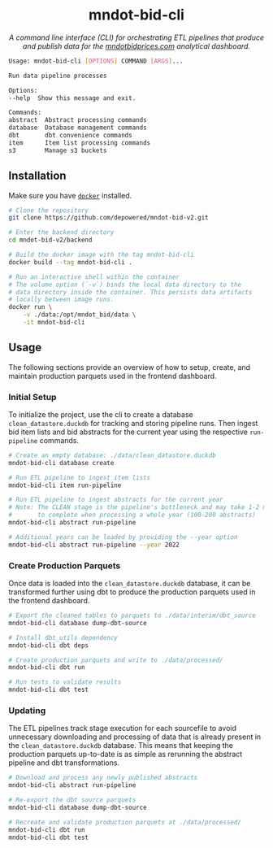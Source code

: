 <div align="center">

# mndot-bid-cli

*A command line interface (CLI) for orchestrating ETL pipelines that produce and publish data for the [mndotbidprices.com](https://mndotbidprices.com) analytical dashboard.*

</div>

```bash
Usage: mndot-bid-cli [OPTIONS] COMMAND [ARGS]...

Run data pipeline processes

Options:
--help  Show this message and exit.

Commands:
abstract  Abstract processing commands
database  Database management commands
dbt       dbt convenience commands
item      Item list processing commands
s3        Manage s3 buckets
```

## Installation

Make sure you have [`docker`](https://docs.docker.com/get-docker/) installed.

```bash
# Clone the repository
git clone https://github.com/depowered/mndot-bid-v2.git

# Enter the backend directory
cd mndot-bid-v2/backend

# Build the docker image with the tag mndot-bid-cli
docker build --tag mndot-bid-cli .

# Run an interactive shell within the container
# The volume option (`-v`) binds the local data directory to the 
# data directory inside the container. This persists data artifacts
# locally between image runs.
docker run \
    -v ./data:/opt/mndot_bid/data \
    -it mndot-bid-cli
```

## Usage

The following sections provide an overview of how to setup, create, and maintain production parquets used in the frontend dashboard.

### Initial Setup

To initialize the project, use the cli to create a database `clean_datastore.duckdb` for tracking and storing pipeline runs. Then ingest bid item lists and bid abstracts for the current year using the respective `run-pipeline` commands.

```bash
# Create an empty database: ./data/clean_datastore.duckdb
mndot-bid-cli database create

# Run ETL pipeline to ingest item lists
mndot-bid-cli item run-pipeline

# Run ETL pipeline to ingest abstracts for the current year
# Note: The CLEAN stage is the pipeline's bottleneck and may take 1-2 minutes 
#       to complete when processing a whole year (100-200 abstracts)
mndot-bid-cli abstract run-pipeline

# Additional years can be loaded by providing the --year option
mndot-bid-cli abstract run-pipeline --year 2022
```

### Create Production Parquets

Once data is loaded into the `clean_datastore.duckdb` database, it can be transformed further using dbt to produce the production parquets used in the frontend dashboard.

```bash
# Export the cleaned tables to parquets to ./data/interim/dbt_source
mndot-bid-cli database dump-dbt-source

# Install dbt_utils dependency
mndot-bid-cli dbt deps

# Create production parquets and write to ./data/processed/
mndot-bid-cli dbt run

# Run tests to validate results
mndot-bid-cli dbt test
```

### Updating

The ETL pipelines track stage execution for each sourcefile to avoid unnecessary downloading and processing of data that is already present in the `clean_datastore.duckdb` database. This means that keeping the production parquets up-to-date is as simple as rerunning the abstract pipeline and dbt transformations.

```bash
# Download and process any newly published abstracts
mndot-bid-cli abstract run-pipeline

# Re-export the dbt source parquets
mndot-bid-cli database dump-dbt-source

# Recreate and validate production parquets at ./data/processed/
mndot-bid-cli dbt run
mndot-bid-cli dbt test
```
